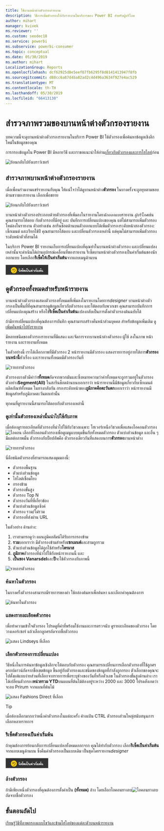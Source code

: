 ```yaml
---
title: ใช้บานหน้าต่างตัวกรองรายงาน
description: วิธีการเพิ่มตัวกรองให้กับรายงานในบริการของ Power BI สำหรับผู้บริโภค
author: mihart
manager: kvivek
ms.reviewer: ''
ms.custom: seodec18
ms.service: powerbi
ms.subservice: powerbi-consumer
ms.topic: conceptual
ms.date: 05/30/2019
ms.author: mihart
LocalizationGroup: Reports
ms.openlocfilehash: dcf62925d8e5eef07fb6295f8d8141413947f8fb
ms.sourcegitcommit: d88cc6a87d4ba82ad2c4d496a3634f927e4ac529
ms.translationtype: MT
ms.contentlocale: th-TH
ms.lasthandoff: 05/30/2019
ms.locfileid: "66413130"
---
```

# <a name="take-a-tour-of-the-report-filters-pane"></a>สำรวจภาพรวมของบานหน้าต่างตัวกรองรายงาน
บทความนี้จะดูบานหน้าต่างตัวกรองรายงานในบริการ Power BI ใช้ตัวกรองเพื่อค้นหาข้อมูลเชิงลึกใหม่ในข้อมูลของคุณ

การกรองข้อมูลใน Power BI มีหลายวิธี และเราขอแนะนำให้อ่าน[เกี่ยวกับตัวกรองและการไฮไลท์](../power-bi-reports-filters-and-highlighting.md)ก่อน

![ย้อนกลับไปยังเบราว์เซอร์](media/end-user-report-filter/power-bi-browser-new2.png)

## <a name="working-with-the-report-filters-pane"></a>สำรวจภาพบานหน้าต่างตัวกรองรายงาน
เมื่อเพื่อนร่วมงานแชร์รายงานกับคุณ ให้แน่ใจว่าได้ดูบานหน้าต่าง**ตัวกรอง** ในบางครั้งจะถูกยุบตามขอบด้านขวาของรายงาน เลือกเพื่อขยาย   

![ย้อนกลับไปยังเบราว์เซอร์](media/end-user-report-filter/power-bi-filter-pane.png)

บานหน้าต่างตัวกรองประกอบด้วยตัวกรองที่เพิ่มลงในรายงานโดย*นักออกแบบ*รายงาน *ผู้บริโภค*เช่น คุณสามารถโต้ตอบ กับตัวกรองที่มีอยู่ และ บันทึกการเปลี่ยนแปลงของคุณ แต่ไม่สามารถเพิ่มตัวกรองใหม่ลงในรายงาน ตัวอย่างเช่น สกรีนช็อตด้านบนตัวออกแบบได้เพิ่มตัวกรองระดับหน้าสองตัวกรอง: เซ็กเมนต์ และเรียกใช้ปี คุณสามารถโต้ตอบ และเปลี่ยนตัวกรองเหล่านี้ แต่คุณไม่สามารถเพิ่มตัวกรองระดับหน้าตัวที่สามได้

ในบริการ Power BI รายงานเก็บการเปลี่ยนแปลงที่คุณทำในบานหน้าต่างตัวกรอง และเปลี่ยนแปลงเหล่านั้นจะดำเนินได้ผ่านอุปกรณ์เคลื่อนที่ของรายงาน รีเซ็ตบานหน้าต่างตัวกรองเป็นค่าเริ่มต้นของนักออกแบบ โดยเลือก**รีเซ็ตให้เป็นค่าเริ่มต้น**จากแถบเมนูด้านบน  

![รีเซ็ตเป็นค่าเริ่มต้น](media/end-user-report-filter/power-bi-reset-to-default.png)   

## <a name="view-all-the-filters-for-a-report-page"></a>ดูตัวกรองทั้งหมดสำหรับหน้ารายงาน
บานหน้าต่างตัวกรองแสดงตัวกรองทั้งหมดที่เพิ่มลงในรายงานโดยการ*designer* บานหน้าต่างตัวกรองเป็นพื้นที่ที่คุณสามารถดูข้อมูลเกี่ยวกับตัวกรอง และโต้ตอบกับพวกเขา คุณสามารถบันทึกการเปลี่ยนแปลงคุณสร้าง หรือใช้**รีเซ็ตเป็นค่าเริ่มต้น**แปลงกลับเป็นการตั้งค่าตัวกรองต้นฉบับได้

ถ้ามีการเปลี่ยนแปลงที่คุณต้องการบันทึก คุณสามารถสร้างคั่นหน้าส่วนบุคคล  สำหรับข้อมูลเพิ่มเติม ดู[เพิ่มคั่นหน้าไปยังรายงาน](end-user-bookmarks.md)

มีหลายชนิดของตัวกรองรายงานที่มีแสดง และจัดการจากบานหน้าต่างตัวกรอง ผู้ใช้ ลงในภาพ หน้ารายงาน และรายงานทั้งหมด

ในตัวอย่างนี้ เราได้เลือกภาพที่มีตัวกรอง 2 หน้ารายงานมีตัวกรอง แสดงรายการอยู่ภายใต้การ**ตัวกรองบนหน้านี้**หัวเรื่อง และรายงานทั้งหมดมีตัวกรองวันที่

![รายการตัวกรอง](media/end-user-report-filter/power-bi-all-filters2.png)

ตัวกรองบางตัวมีคำว่า**ทั้งหมด**ถัดจากพวกมันและซึ่งหมายความว่าค่าทั้งหมดจะถูกรวมอยู่ในตัวกรอง  ตัวอย่าง**Segment(All)** ในสกรีนช็อตด้านบนบอกเราว่า หน้ารายงานนี้มีข้อมูลเกี่ยวกับเซ็กเมนต์ผลิตภัณฑ์ทั้งหมด  ในทางกลับกัน กรองระดับหน้าของ**ภูมิภาคคือตะวันตก**บอกเราว่า หน้ารายงานมีข้อมูลสำหรับภูมิภาคตะวันตกเท่านั้น

ทุกคนที่ดูรายงานนี้สามารถโต้ตอบกับตัวกรองเหล่านี้

### <a name="view-only-those-filters-applied-to-a-visual"></a>ดูเท่านั้นตัวกรองเหล่านั้นนำไปใช้กับภาพ
เมื่อต้องดูรายละเอียดที่ตัวกรองที่นำไปใช้กับวิชวลเฉพาะ โฮเวอร์เหนือวิชวลเพื่อแสดงไอคอนตัวกรอง![ไอคอน](media/end-user-report-filter/power-bi-filter-icon.png) เลือกที่ไอคอนตัวกรองเพื่อดูเมนูแบบผุดขึ้นกับทั้งหมดตัวกรอง ตัวแบ่งส่วนข้อมูล และอื่น ๆ มีผลต่อภาพนั้น ตัวกรองกับป็อปอัพคือ ตัวกรองเดียวกันที่แสดงบนการ**ตัวกรอง**บานหน้าต่าง 

![รายการตัวกรอง](media/end-user-report-filter/power-bi-hover-visual-filter.png)

 
นี่คือชนิดตัวกรองที่สามารถแสดงมุมมองนี้:
- ตัวกรองพื้นฐาน
- ตัวแบ่งส่วนข้อมูล
- ไฮไลต์เชื่อมโยง
- กรองข้าม
- ตัวกรองขั้นสูง
- ตัวกรอง Top N
- ตัวกรองวันที่ที่เกี่ยวข้อง
- ตัวแบ่งส่วนข้อมูลซิงค์
- ตัวกรอง รวม/ไม่รวม
- ตัวกรองที่ส่งผ่าน URL



ในตัวอย่าง ด้านล่าง:
1. เราสามารถดูว่า แผนภูมิคอลัมน์ได้รับการกรองข้าม
2. **รวม**บอกเราว่า มีตัวกรองข้ามสำหรับ**เซกเมนต์**และสามถูกรวม 
3. ตัวแบ่งส่วนข้อมูลได้ถูกใช้สำหรับ**ไตรมาส**
4. **ภูมิภาค**ตัวกรองที่นำไปใช้กับหน้ารายงานนี้ และ
5. **เป็นของ Vanarsdel**และ**ปี**จะใช้ตัวกรองกับภาพนี้


![รายการตัวกรอง](media/end-user-report-filter/power-bi-visual-pop-up.png)

### <a name="search-in-a-filter"></a>ค้นหาในตัวกรอง
ในบางครั้งตัวกรองสามารถมีรายการของค่า ใช้กล่องค้นหาเพื่อค้นหา และเลือกค่าคุณต้องการ 

![ค้นหาในตัวกรอง](media/end-user-report-filter/power-bi-fiter-search.png)

### <a name="display-filter-details"></a>แสดงรายละเอียดตัวกรอง
เพื่อทำความเข้าใจตัวกรอง โปรดดูที่ค่าที่พร้อมใช้งานและการตรวจนับ  ดูรายละเอียดของตัวกรอง โดยวางเคอร์เซอร์ แล้วเลือกลูกศรถัดจากชื่อตัวกรอง 
  
![แสดง Lindseys ที่เลือก](media/end-user-report-filter/power-bi-expand-filter.png)

### <a name="change-filter-selections"></a>เลือกตัวกรองการเปลี่ยนแปลง
วิธีหนึ่งในการค้นหาข้อมูลเชิงลึกจะโต้ตอบกับตัวกรอง คุณสามารถเปลี่ยนการเลือกตัวกรองที่ใช้ลูกศรดรอปดาวน์ถัดจากชื่อเขตข้อมูล  ขึ้นอยู่กับตัวกรองและชนิดของข้อมูลที่กำลังถูกกรอง ตัวเลือกของคุณจะไปตั้งแต่แบบง่ายส่วนที่เลือกจากรายการเพื่อระบุช่วงของวันที่หรือตัวเลข ในตัวกรองขั้นสูงด้านล่าง เราได้เปลี่ยนตัวกรอง**หน่วยรวม YTD**บนแผนที่ต้นไม้ต้องอยู่ระหว่าง 2000 และ 3000 โปรดสังเกตว่า จะลบ Prirum จากแผนที่ต้นไม้ 
  
![แสดง Fashions Direct ที่เลือก](media/end-user-report-filter/power-bi-filter-treemap.png)

> [!TIP]
> เมื่อต้องเลือกมากกว่าหนึ่งค่าตัวกรองในแต่ละครั้ง ค้างแป้น CTRL ตัวกรองส่วนใหญ่สนับสนุนการเลือกหลายรายการ 

### <a name="reset-filter-to-default"></a>รีเซ็ตตัวกรองเป็นค่าเริ่มต้น
ถ้าคุณต้องการย้อนกลับการเปลี่ยนแปลงทั้งหมดออกจาก คุณได้ทำกับตัวกรอง เลือก**รีเซ็ตเป็นค่าเริ่มต้น**จากแถบเมนูด้านบน  ซึ่งคืนค่าตัวกรองเป็นแบบเดิม เป็นชุดโดยรายงาน*designer* 

![รีเซ็ตเป็นค่าเริ่มต้น](media/end-user-report-filter/power-bi-reset-to-default.png)
    
### <a name="clear-a-filter"></a>ล้างตัวกรอง
ถ้ามีเพียงหนึ่งตัวกรองที่คุณต้องการตั้งค่าเป็น **(ทั้งหมด)** ล้าง โดยเลือกไอคอนยางลบ![ไอคอนยางลบ](media/end-user-report-filter/power-bi-eraser-icon.png)ถัดจากชื่อตัวกรอง
  
<!--  too much detail for consumers

## Types of filters: text field filters
### List mode
Ticking a checkbox either selects or deselects the value. The **All** checkbox can be used to toggle the state of all checkboxes on or off. The checkboxes represent all the available values for that field.  As you adjust the filter, the restatement updates to reflect your choices. 

![list mode filter](media/end-user-report-filter/power-bi-restatement-new.png)

Note how the restatement now says "is Mar, Apr or May".

### Advanced mode
Select **Advanced Filtering** to switch to advanced mode. Use the dropdown controls and text boxes to identify which fields to include. By choosing between **And** and **Or**, you can build complex filter expressions. Select the **Apply Filter** button when you've set the values you want.  

![advanced mode](media/end-user-report-filter/power-bi-advanced.png)

## Types of filters: numeric field filters
### List mode
If the values are finite, selecting the field name displays a list.  See **Text field filters** &gt; **List mode** above for help using checkboxes.   

### Advanced mode
If the values are infinite or represent a range, selecting the field name opens the advanced filter mode. Use the dropdown and text boxes to specify a range of values that you want to see. 

![advanced filter](media/end-user-report-filter/power-bi-dropdown-and-text.png)

By choosing between **And** and **Or**, you can build complex filter expressions. Select the **Apply Filter** button when you've set the values you want.

## Types of filters: date and time
### List mode
If the values are finite, selecting the field name displays a list.  See **Text field filters** &gt; **List mode** above for help using checkboxes.   

### Advanced mode
If the field values represent date or time, you can specify a start/end time when using Date/Time filters.  

![datetime filter](media/end-user-report-filter/pbi_date-time-filters.png)

-->

## <a name="next-steps"></a>ขั้นตอนถัดไป
[เรียนรู้วิธีที่่ภาพกรองแบบไขว้และข้ามไฮไลท์ของแต่ละตัวบนหน้ารายงาน](end-user-interactions.md)